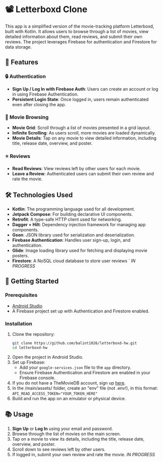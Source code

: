 # 📽️ Letterboxd Clone

This app is a simplified version of the movie-tracking platform Letterboxd, built with Kotlin. It allows users to browse through a list of movies, view detailed information about them, read reviews, and submit their own reviews. The project leverages Firebase for authentication and Firestore for data storage.

## 🚀 Features

### 🔒 Authentication
- **Sign Up / Log In with Firebase Auth**: Users can create an account or log in using Firebase Authentication.
- **Persistent Login State**: Once logged in, users remain authenticated even after closing the app.

### 🎥 Movie Browsing
- **Movie Grid**: Scroll through a list of movies presented in a grid layout.
- **Infinite Scrolling**: As users scroll, more movies are loaded dynamically.
- **Movie Details**: Tap on any movie to view detailed information, including title, release date, overview, and poster.

### ⭐ Reviews
- **Read Reviews**: View reviews left by other users for each movie.
- **Leave a Review**: Authenticated users can submit their own review and rate the movie.

## 🛠️ Technologies Used
- **Kotlin**: The programming language used for all development.
- **Jetpack Compose**: For building declarative UI components.
- **Retrofit**: A type-safe HTTP client used for networking.
- **Dagger + Hilt**: Dependency injection framework for managing app components.
- **Gson**: JSON library used for serialization and deserialization.
- **Firebase Authentication**: Handles user sign-up, login, and authentication.
- **Glide**: Image loading library used for fetching and displaying movie posters.
- **Firestore**: A NoSQL cloud database to store user reviews ` *IN PROGRESS*

## 🎯 Getting Started

### Prerequisites
- [Android Studio](https://developer.android.com/studio)
- A Firebase project set up with Authentication and Firestore enabled.

### Installation
1. Clone the repository:
    ```bash
    git clone https://github.com/balint1026/letterboxd-hw.git
    cd letterboxd-hw
    ```
2. Open the project in Android Studio.
3. Set up Firebase:
    - Add your `google-services.json` file to the `app` directory.
    - Ensure Firebase Authentication and Firestore are enabled in your Firebase console.
4. If you do not have a TheMovieDB account, sign up [here](https://www.themoviedb.org/signup).
5. In the /main/assets/ folder, create an "env" file (not .env!), in this format: 
```API_READ_ACCESS_TOKEN="YOUR_TOKEN_HERE" ```
6. Build and run the app on an emulator or physical device.

## 📚 Usage
1. **Sign Up** or **Log In** using your email and password.
2. Browse through the list of movies on the main screen.
3. Tap on a movie to view its details, including the title, release date, overview, and poster.
4. Scroll down to see reviews left by other users.
5. If logged in, submit your own review and rate the movie. *IN PROGRESS*

